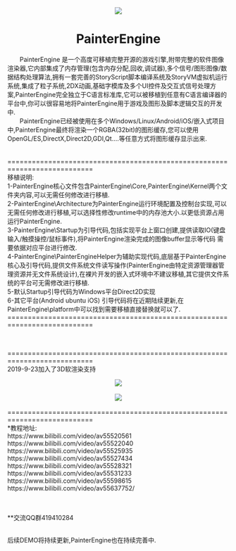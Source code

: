 <div align=center><img src ="https://raw.githubusercontent.com/matrixcascade/PainterEngine/master/logo/foxlogo.png"/></div>
<h1 align="center">PainterEngine</h1>
&emsp;&emsp;PainterEngine 是一个高度可移植完整开源的游戏引擎,附带完整的软件图像渲染器,它内部集成了内存管理(包含内存分配,回收,调试器),多个信号/图形图像/数据结构处理算法,拥有一套完善的StoryScript脚本编译系统及StoryVM虚拟机运行系统,集成了粒子系统,2DX动画,基础字模库及多个UI控件及交互式信号处理方案,PainterEngine完全独立于C语言标准库,它可以被移植到任意有C语言编译器的平台中,你可以很容易地将PainterEngine用于游戏及图形及脚本逻辑交互的开发中.
<br/>&emsp;&emsp;PainterEngine已经被使用在多个Windows/Linux/Android/iOS/嵌入式项目中,PainterEngine最终将渲染一个RGBA(32bit)的图形缓存,您可以使用OpenGL/ES,DirectX,Direct2D,GDI,Qt....等任意方式将图形缓存显示出来.
<br/><br/><br/>
===========================================================================<br/>
移植说明:<br/>
1-PainterEngine核心文件包含PainterEngine\Core,PainterEngine\Kernel两个文件夹内容,可以无需任何修改进行移植.<br/>
2-PainterEngine\Architecture为PainterEngine运行环境配置及控制台实现,可以无需任何修改进行移植,可以选择性修改runtime中的内存池大小.以更低资源占用运行PainterEngine.<br/>
3-PainterEngine\Startup为引导代码,包括实现平台上窗口创建,提供读取IO(键盘输入/触摸操控/鼠标事件),将PainterEngine渲染完成的图像buffer显示等代码
需要依据对应平台进行修改.<br/>
4-PainterEngine\PainterEngineHelper为辅助实现代码,底层基于PainterEngine核心及引导代码,提供文件系统文件读写操作(PainterEngine由特定资源管理器管理资源并无文件系统设计),在裸片开发的嵌入式环境中不建议移植,其它提供文件系统的平台可无需修改进行移植.<br/>
5-默认Startup引导代码为Windows平台Direct2D实现<br/>
6-其它平台(Android ubuntu iOS) 引导代码将在近期陆续更新,在PainterEngine\platform中可以找到需要移植直接替换就可以了.<br/>
===========================================================================
<br/><br/><br/>

===========================================================================<br/>
2019-9-23加入了3D软渲染支持<br/>
<div align=center><img src ="https://raw.githubusercontent.com/matrixcascade/PainterEngine/master/demo/texturemapping.gif"/></div><br/>
<div align=center><img src ="https://raw.githubusercontent.com/matrixcascade/PainterEngine/master/demo/3DLines.gif"/></div><br/>
===========================================================================<br/>
*教程地址:<br/>
https://www.bilibili.com/video/av55520561<br/>
https://www.bilibili.com/video/av55522040<br/>
https://www.bilibili.com/video/av55525935<br/>
https://www.bilibili.com/video/av55527434<br/>
https://www.bilibili.com/video/av55528321<br/>
https://www.bilibili.com/video/av55531233<br/>
https://www.bilibili.com/video/av55598615<br/>
https://www.bilibili.com/video/av55637752/<br/>
<br/><br/>

**交流QQ群419410284<br/><br/>


后续DEMO将持续更新,PainterEngine也在持续完善中.
